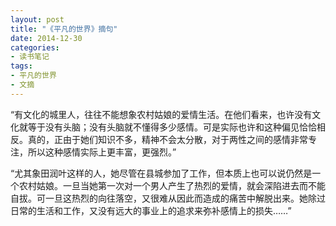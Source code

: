 ```yaml
---
layout: post
title: "《平凡的世界》摘句"
date: 2014-12-30
categories:
- 读书笔记
tags: 
- 平凡的世界
- 文摘
---
```


“有文化的城里人，往往不能想象农村姑娘的爱情生活。在他们看来，也许没有文化就等于没有头脑；没有头脑就不懂得多少感情。可是实际也许和这种偏见恰恰相反。真的，正由于她们知识不多，精神不会太分散，对于两性之间的感情非常专注，所以这种感情实际上更丰富，更强烈。”

“尤其象田润叶这样的人，她尽管在县城参加了工作，但本质上也可以说仍然是一个农村姑娘。一旦当她第一次对一个男人产生了热烈的爱情，就会深陷进去而不能自拔。可一旦这热烈的向往落空，又很难从因此而造成的痛苦中解脱出来。她除过日常的生活和工作，又没有远大的事业上的追求来弥补感情上的损失……”


